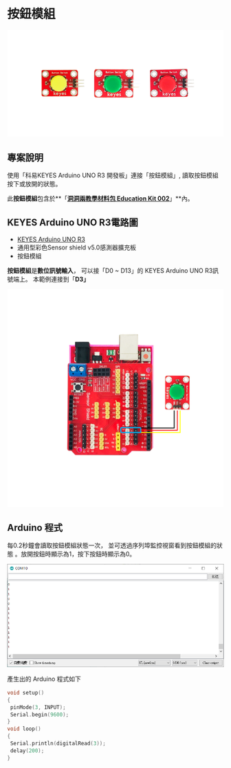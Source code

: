 # 按鈕模組

![](../../.gitbook/assets/0.png)

## 專案說明

使用「科易KEYES Arduino UNO R3 開發板」連接「按鈕模組」, 讀取按鈕模組按下或放開的狀態。

此**按鈕模組**包含於**「**[洞洞兩教學材料包 Education Kit 002](https://www.robotkingdom.com.tw/product/rk-education-kit-002/)**」**內。

## KEYES Arduino UNO R3電路圖

* [KEYES Arduino UNO R3](https://www.robotkingdom.com.tw/product/keyes-uno-r3/)
* 通用型彩色Sensor shield v5.0感測器擴充板
* 按鈕模組

**按鈕模組**是**數位訊號輸入**， 可以接「D0 ~ D13」的 KEYES Arduino UNO R3訊號端上。 本範例連接到「**D3」**

![](../../.gitbook/assets/1%20%2840%29.png)

## Arduino 程式

每0.2秒鐘會讀取按鈕模組狀態一次， 並可透過序列埠監控視窗看到按鈕模組的狀態 。放開按鈕時顯示為1，按下按鈕時顯示為0。

![](../../.gitbook/assets/2%20%289%29.png)

產生出的 Arduino 程式如下

```c
void setup()
{
 pinMode(3, INPUT);
 Serial.begin(9600);
}
void loop()
{
 Serial.println(digitalRead(3));
 delay(200);
}
```

